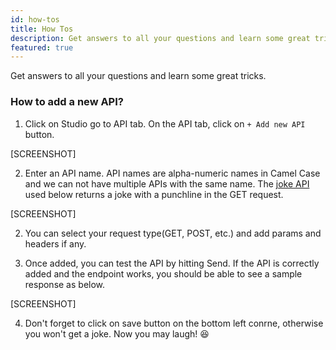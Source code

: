 ```yaml
---
id: how-tos
title: How Tos
description: Get answers to all your questions and learn some great tricks. 
featured: true
---
```


Get answers to all your questions and learn some great tricks. 

### How to add a new API?


1. Click on Studio go to API tab. On the API tab, click on `+ Add new API` button.

[SCREENSHOT]

2. Enter an API name. API names are alpha-numeric names in Camel Case and we can not have multiple APIs with the same name. The [joke API](https://official-joke-api.appspot.com/random_joke) used below returns a joke with a punchline in the GET request.

[SCREENSHOT]

2. You can select your request type(GET, POST, etc.) and add params and headers if any. 

3. Once added, you can test the API by hitting Send. If the API is correctly added and the endpoint works, you should be able to see a sample response as below. 

[SCREENSHOT]

4. Don't forget to click on save button on the bottom left conrne, otherwise you won't get a joke. Now you may laugh! :laughing:

